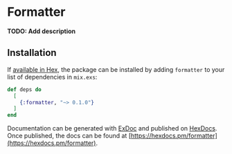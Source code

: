 # Formatter

**TODO: Add description**

## Installation

If [available in Hex](https://hex.pm/docs/publish), the package can be installed
by adding `formatter` to your list of dependencies in `mix.exs`:

```elixir
def deps do
  [
    {:formatter, "~> 0.1.0"}
  ]
end
```

Documentation can be generated with [ExDoc](https://github.com/elixir-lang/ex_doc)
and published on [HexDocs](https://hexdocs.pm). Once published, the docs can
be found at [https://hexdocs.pm/formatter](https://hexdocs.pm/formatter).

